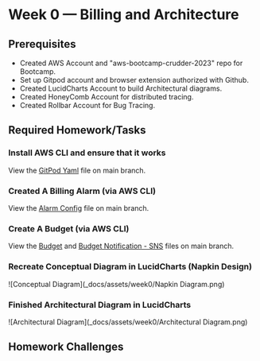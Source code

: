 # Week 0 — Billing and Architecture


## Prerequisites
* Created AWS Account and "aws-bootcamp-crudder-2023" repo for Bootcamp.
* Set up Gitpod account and browser extension authorized with Github.
* Created LucidCharts Account to build Architectural diagrams.
* Created HoneyComb Account for distributed tracing.
* Created Rollbar Account for Bug Tracing.



## Required Homework/Tasks

### Install AWS CLI and ensure that it works
View the [GitPod Yaml](https://github.com/ht3886/aws-bootcamp-cruddur-2023/blob/main/.gitpod.yml) file on main branch.

### Created A Billing Alarm (via AWS CLI)
View the [Alarm Config](https://github.com/ht3886/aws-bootcamp-cruddur-2023/blob/main/aws/json/alarm-config.json) file on main branch.

### Create A Budget (via AWS CLI)
View the [Budget](https://github.com/ht3886/aws-bootcamp-cruddur-2023/blob/main/aws/json/budget.json) and [Budget Notification - SNS](https://github.com/ht3886/aws-bootcamp-cruddur-2023/blob/main/aws/json/budget.json) files on main branch.

### Recreate Conceptual Diagram in LucidCharts (Napkin Design)
![Conceptual Diagram](_docs/assets/week0/Napkin Diagram.png)

### Finished Architectural Diagram in LucidCharts
![Architectural Diagram](_docs/assets/week0/Architectural Diagram.png)

## Homework Challenges
